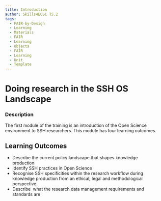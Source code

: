```yaml
---
title: Introduction
author: Skills4EOSC T5.2
tags:
  - FAIR-by-Design
  - Learning
  - Materials
  - FAIR
  - Learning
  - Objects
  - FAIR
  - Learning
  - Unit
  - Template
---
```


# Doing research in the SSH OS Landscape

### Description

The first module of the training is an introduction of the Open Science environment to SSH researchers. This module has four learning outcomes.
## Learning Outcomes

- Describe the current policy landscape that shapes knowledge production 
- Identify SSH practices in Open Science
- Recognise SSH specificities within the research workflow during knowledge production from an ethical, legal and methodological perspective.
- Describe  what the research data management requirements and standards are
